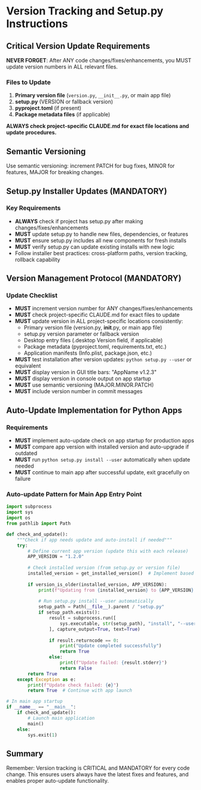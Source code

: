 # Version Tracking and Setup.py Instructions

## Critical Version Update Requirements

**NEVER FORGET**: After ANY code changes/fixes/enhancements, you MUST update version numbers in ALL relevant files.

### Files to Update
1. **Primary version file** (`version.py`, `__init__.py`, or main app file)
2. **setup.py** (VERSION or fallback version)
3. **pyproject.toml** (if present)
4. **Package metadata files** (if applicable)

**ALWAYS check project-specific CLAUDE.md for exact file locations and update procedures.**

## Semantic Versioning
Use semantic versioning: increment PATCH for bug fixes, MINOR for features, MAJOR for breaking changes.

## Setup.py Installer Updates (MANDATORY)

### Key Requirements
- **ALWAYS** check if project has setup.py after making changes/fixes/enhancements
- **MUST** update setup.py to handle new files, dependencies, or features
- **MUST** ensure setup.py includes all new components for fresh installs
- **MUST** verify setup.py can update existing installs with new logic
- Follow installer best practices: cross-platform paths, version tracking, rollback capability

## Version Management Protocol (MANDATORY)

### Update Checklist
- **MUST** increment version number for ANY changes/fixes/enhancements
- **MUST** check project-specific CLAUDE.md for exact files to update
- **MUST** update version in ALL project-specific locations consistently:
  - Primary version file (version.py, __init__.py, or main app file)
  - setup.py version parameter or fallback version
  - Desktop entry files (.desktop Version field, if applicable)
  - Package metadata (pyproject.toml, requirements.txt, etc.)
  - Application manifests (Info.plist, package.json, etc.)
- **MUST** test installation after version updates: `python setup.py --user` or equivalent
- **MUST** display version in GUI title bars: "AppName v1.2.3"
- **MUST** display version in console output on app startup
- **MUST** use semantic versioning (MAJOR.MINOR.PATCH)
- **MUST** include version number in commit messages

## Auto-Update Implementation for Python Apps

### Requirements
- **MUST** implement auto-update check on app startup for production apps
- **MUST** compare app version with installed version and auto-upgrade if outdated
- **MUST** run `python setup.py install --user` automatically when update needed
- **MUST** continue to main app after successful update, exit gracefully on failure

### Auto-update Pattern for Main App Entry Point

```python
import subprocess
import sys
import os
from pathlib import Path

def check_and_update():
    """Check if app needs update and auto-install if needed"""
    try:
        # Define current app version (update this with each release)
        APP_VERSION = "1.2.0"
        
        # Check installed version (from setup.py or version file)
        installed_version = get_installed_version()  # Implement based on your versioning
        
        if version_is_older(installed_version, APP_VERSION):
            print(f"Updating from {installed_version} to {APP_VERSION}...")
            
            # Run setup.py install --user automatically
            setup_path = Path(__file__).parent / "setup.py"
            if setup_path.exists():
                result = subprocess.run([
                    sys.executable, str(setup_path), "install", "--user"
                ], capture_output=True, text=True)
                
                if result.returncode == 0:
                    print("Update completed successfully")
                    return True
                else:
                    print(f"Update failed: {result.stderr}")
                    return False
        return True
    except Exception as e:
        print(f"Update check failed: {e}")
        return True  # Continue with app launch

# In main app startup
if __name__ == "__main__":
    if check_and_update():
        # Launch main application
        main()
    else:
        sys.exit(1)
```

## Summary

Remember: Version tracking is CRITICAL and MANDATORY for every code change. This ensures users always have the latest fixes and features, and enables proper auto-update functionality.